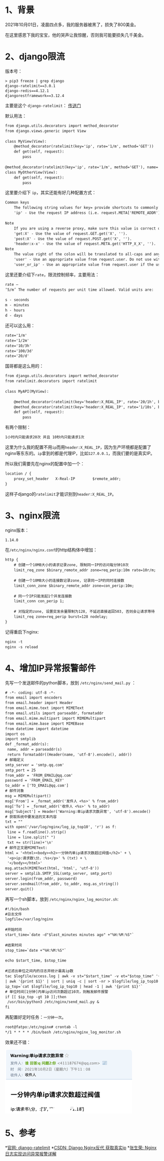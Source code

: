 # 1、背景
2021年10月01日，凌晨四点多，我的服务器被黑了，损失了800美金。

在这里感恩下我的宝宝，他的哭声让我惊醒，否则我可能要损失几千美金。

# 2、django限流
版本号：
```
> pip3 freeze | grep django
django-ratelimit==3.0.1
django-redis==4.12.1
djangorestframework==3.12.4
```
主要是这个 `django-ratelimit`： [传送门](https://django-ratelimit.readthedocs.io/en/stable/usage.html)

默认用法：
```dtd
from django.utils.decorators import method_decorator
from django.views.generic import View

class MyView(View):
    @method_decorator(ratelimit(key='ip', rate='1/m', method='GET'))
    def get(self, request):
        pass

@method_decorator(ratelimit(key='ip', rate='1/m', method='GET'), name='get')
class MyOtherView(View):
    def get(self, request):
        pass
```

这里要介绍下 `ip`，其实还能有好几种配置方式：
```dtd
Common keys
    The following string values for key= provide shortcuts to commonly used ratelimit keys:
    'ip' - Use the request IP address (i.e. request.META['REMOTE_ADDR'])

Note
    If you are using a reverse proxy, make sure this value is correct or use an appropriate header: value. See the security notes.
    'get:X' - Use the value of request.GET.get('X', '').
    'post:X' - Use the value of request.POST.get('X', '').
    'header:x-x' - Use the value of request.META.get('HTTP_X_X', '').
Note
    The value right of the colon will be translated to all-caps and any dashes will be replaced with underscores, e.g.: x-client-ip => X_CLIENT_IP.
    'user' - Use an appropriate value from request.user. Do not use with unauthenticated users.
    'user_or_ip' - Use an appropriate value from request.user if the user is authenticated, otherwise use request.META['REMOTE_ADDR'] (see the note above about reverse proxies).
```
这里还要介绍下`rate`，限流控制频率，主要用法：
```dtd
rate –
‘5/m’ The number of requests per unit time allowed. Valid units are:

s - seconds
m - minutes
h - hours
d - days
```
还可以这么用：
```dtd
rate='1/m'
rate='1/2m'
rate='10/3h'
rate='100/3d'
rate='20/d'
```

国哥都是这么用的：
```dtd
from django.utils.decorators import method_decorator
from ratelimit.decorators import ratelimit

class MyAPI(MyView):

    @method_decorator(ratelimit(key='header:X_REAL_IP', rate='20/1h', block=True))
    @method_decorator(ratelimit(key='header:X_REAL_IP', rate='1/10s', block=True))
    def get(self, request):
        pass
```
有两个限制：
```dtd
1小时内只能请求20次 并且 10秒内只能请求1次
```

这里为什么我的配置不用`ip`而用`header:X_REAL_IP`，因为生产环境都是配置了nginx等东东的。`ip`拿到的都是代理IP，比如`127.0.0.1`，而我们要的是真实IP。

所以我们需要先在nginx的配置中加一个：
```dtd
location / {
    proxy_set_header   X-Real-IP        $remote_addr;
}
```
这样子django的`ratelimit`才能识别到`header:X_REAL_IP`。

# 3、nginx限流
nginx版本：
```dtd
1.14.0
```
在`/etc/nginx/nginx.conf`的http结构体中增加：
```dtd
http {
    # 创建一个10MB大小的请求记录zone, 限制同一IP的访问每分钟10次
    limit_req_zone $binary_remote_addr zone=req_perip:10m rate=10r/m;
    
    # 创建一个10MB大小的连接数记录zone, 记录同一IP的同时连接数
    limit_conn_zone $binary_remote_addr zone=con_perip:10m;
    
    # 同一个IP只能发起1个并发连接数
    limit_conn con_perip 1;
    
    # 对指定的zone, 设置突发余量限制为128, 不延迟直接返回503, 否则会让请求等待
    limit_req zone=req_perip burst=128 nodelay;
}
```
记得重启下nginx:
```dtd
nginx -t
nginx -s reload
```

# 4、增加IP异常报警邮件
先写一个发送邮件的python脚本，放到 `/etc/nginx/send_mail.py` ：
```dtd
# -*- coding: utf-8 -*-
from email import encoders
from email.header import Header
from email.mime.text import MIMEText
from email.utils import parseaddr, formataddr
from email.mime.multipart import MIMEMultipart
from email.mime.base import MIMEBase
from datetime import datetime
import os
import smtplib
def _format_addr(s):
 name, addr = parseaddr(s)
 return formataddr((Header(name, 'utf-8').encode(), addr))
# 邮箱定义
smtp_server = 'smtp.qq.com'
smtp_port = 25
from_addr = 'FROM_EMAIL@qq.com'
password = 'FROM_EMAIL_KEY'
to_addr = ['TO_EMAIL@qq.com']
# 邮件对象
msg = MIMEMultipart()
msg['From'] = _format_addr('发件人 <%s>' % from_addr)
msg['To'] = _format_addr('收件人 <%s>' % to_addr)
msg['Subject'] = Header('Warning:单ip请求次数异常', 'utf-8').encode()
# 获取系统中要发送的文本内容
txt = ""
with open('/var/log/nginx/log_ip_top10', 'r') as f:
 line = f.readline().strip()
 line = line.split(" ")
 txt += str(line)+'\n'
# 邮件正文是MIMEText:
html = '<html><body><h2>一分钟内单ip请求次数超过阀值</h2>' + \
 '<p>ip:请求数\分，:%s</p>' % (txt) + \
 '</body></html>'
msg.attach(MIMEText(html, 'html', 'utf-8'))
server = smtplib.SMTP_SSL(smtp_server, smtp_port)
server.login(from_addr, password)
server.sendmail(from_addr, to_addr, msg.as_string())
server.quit()
```

再写一个sh脚本，放到 `/etc/nginx/nginx_log_monitor.sh`: 
```dtd
#!/bin/bash
#日志文件
logfile=/var/log/nginx

#开始时间
start_time=`date -d"$last_minutes minutes ago" +"%H:%M:%S"`

#结束时间
stop_time=`date +"%H:%M:%S"`

echo $start_time, $stop_time

#过滤出单位之间内的日志并统计最高ip数
tac $logfile/access.log | awk -v st="$start_time" -v et="$stop_time" '{t=substr($4,RSTART+14,21);if(t>=st && t<=et) {print $0}}' \
| awk '{print $1}' | sort | uniq -c | sort -nr > $logfile/log_ip_top10
ip_top=`cat $logfile/log_ip_top10 | head -1 | awk '{print $1}'`
# 单位时间[1分钟]内单ip访问次数超过10次，则触发邮件报警
if [[ $ip_top -gt 10 ]];then
 /usr/bin/python3 /etc/nginx/send_mail.py &
fi
```

再配置好定时任务：`一分钟一次`。
```dtd
root@fatpo:/etc/nginx# crontab -l
*/1 * * * * /bin/bash /etc/nginx/nginx_log_monitor.sh
```

效果还不错：

![](.IP限流的最佳实践_images/3afbb3d2.png)


# 5、参考
*[官网: django-ratelimit](https://django-ratelimit.readthedocs.io/en/stable/keys.html#keys-chapter)
*[CSDN: Django Nginx反代 获取真实ip](https://blog.csdn.net/weixin_43064185/article/details/104935777)
*[张生荣: Nginx日志实现访问异常报警详解](https://www.zhangshengrong.com/p/Ap1Z32ra0M/)
